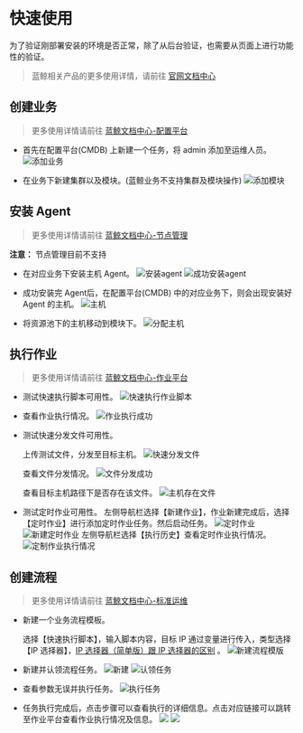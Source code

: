 # 快速使用

为了验证刚部署安装的环境是否正常，除了从后台验证，也需要从页面上进行功能性的验证。

> 蓝鲸相关产品的更多使用详情，请前往 [官网文档中心](https://bk.tencent.com/docs/)

## 创建业务

> 更多使用详情请前往 [蓝鲸文档中心-配置平台](https://bk.tencent.com/docs/document/5.1/9/222)

- 首先在配置平台(CMDB) 上新建一个任务，将 admin 添加至运维人员。
![添加业务](./../images/add_business.png)

- 在业务下新建集群以及模块。(蓝鲸业务不支持集群及模块操作)
![添加模块](./../images/add_modul.png)

## 安装 Agent

> 更多使用详情请前往 [蓝鲸文档中心-节点管理](https://bk.tencent.com/docs/document/5.1/21/682)

**注意：** 节点管理目前不支持

- 在对应业务下安装主机 Agent。
![安装agent](./../images/agent.png)
![成功安装agent](./../images/success_agent.png)

- 成功安装完 Agent后，在配置平台(CMDB) 中的对应业务下，则会出现安装好 Agent 的主机。
![主机](./../images/hosts.png)

- 将资源池下的主机移动到模块下。
![分配主机](./../images/dis_host.png)



## 执行作业

> 更多使用详情请前往 [蓝鲸文档中心-作业平台](https://bk.tencent.com/docs/document/5.1/7/185)

- 测试快速执行脚本可用性。
![快速执行作业脚本](./../images/exec_job.png)

- 查看作业执行情况。
![作业执行成功](./../images/job_success.png)


- 测试快速分发文件可用性。

    上传测试文件，分发至目标主机。
![快速分发文件](./../images/exec_file.png)

    查看文件分发情况。
![文件分发成功](./../images/file_success.png)

    查看目标主机路径下是否存在该文件。
![主机存在文件](./../images/exist_file.png)

- 测试定时作业可用性。
    左侧导航栏选择【新建作业】，作业新建完成后，选择【定时作业】进行添加定时作业任务。然后启动任务。
![定时作业](./../images/add_script.png)
![新建定时作业](./../images/job_Timeing.png)
    左侧导航栏选择【执行历史】查看定时作业执行情况。
![定制作业执行情况](./../images/Timejobsuccess.png)


## 创建流程

> 更多使用详情请前往 [蓝鲸文档中心-标准运维](https://bk.tencent.com/docs/document/5.1/3/22)

- 新建一个业务流程模板。

    选择【快速执行脚本】，输入脚本内容，目标 IP 通过变量进行传入，类型选择【IP 选择器】，[IP 选择器（简单版）跟 IP 选择器的区别](https://github.com/Tencent/bk-sops/blob/V3.3.X/docs/features/variables_engine.md#ip%E9%80%89%E6%8B%A9%E5%99%A8%E7%AE%80%E5%8D%95%E7%89%88) 。
![新建流程模版](./../images/add_sops.png)

- 新建并认领流程任务。
![新建](./../images/add_sops_task.png)
![认领任务](./../images/select_sops_task.png)

- 查看参数无误并执行任务。
![执行任务](./../images/view_para.png)

- 任务执行完成后，点击步骤可以查看执行的详细信息。点击对应链接可以跳转至作业平台查看作业执行情况及信息。
![](./../images/sops_task_situation.png)
![](./../images/sops_task_situation2.png)

